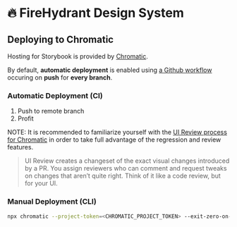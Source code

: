 🔥 FireHydrant Design System
=============================
Deploying to Chromatic
--------------------------------
Hosting for Storybook is provided by [Chromatic](https://www.chromatic.com/apps). 

By default, **automatic deployment** is enabled using [a Github workflow](.github/workflows/chromatic.yml) occuring on **push** for **every branch**. 

### Automatic Deployment (CI)
1. Push to remote branch
2. Profit 

NOTE: It is recommended to familiarize yourself with the [UI Review process for Chromatic](https://www.chromatic.com/docs/review) in order to take full advantage of the regression and review features. 

> UI Review creates a changeset of the exact visual changes introduced by a PR. You assign reviewers who can comment and request tweaks on changes that aren’t quite right. Think of it like a code review, but for your UI.
### Manual Deployment (CLI)
```bash
npx chromatic --project-token=<CHROMATIC_PROJECT_TOKEN> --exit-zero-on-changes
```
